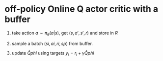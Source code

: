 # off-policy Online Q actor critic with a buffer
1. take action $a \sim \pi_{\theta}(a|s)$, get $(s,a',s',r)$ and store in $R$

2. sample a batch $(s{i}, a{i},r{i},s{p})$ from buffer.

3. update ${\hat{Q}}{phi}$ using targets $y_{i} = r_{i} + \gamma\hat{Q}{phi}$
